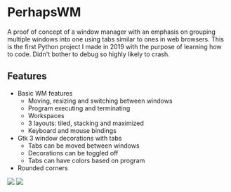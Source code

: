 
# PerhapsWM

A proof of concept of a window manager with an emphasis on grouping multiple windows into one using tabs similar to ones in web browsers.
This is the first Python project I made in 2019 with the purpose of learning how to code.
Didn't bother to debug so highly likely to crash.

## Features
 - Basic WM features
    - Moving, resizing and switching between windows
    - Program executing and terminating
    - Workspaces
    - 3 layouts: tiled, stacking and maximized
    - Keyboard and mouse bindings
 - Gtk 3 window decorations with tabs
    - Tabs can be moved between windows
    - Decorations can be toggled off
    - Tabs can have colors based on program
 - Rounded corners

![](https://github.com/sropelinen/perhapswm/tabs.gif)
![](https://github.com/sropelinen/perhapswm/wm.gif)